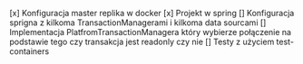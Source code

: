 [x] Konfiguracja master replika w docker
[x] Projekt w spring
[] Konfiguracja sprigna z kilkoma TransactionManagerami i kilkoma data sourcami
[] Implementacja PlatfromTransactionManagera który wybierze połączenie na podstawie tego czy transakcja jest readonly czy nie
[] Testy z użyciem test-containers

